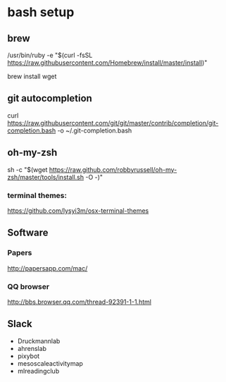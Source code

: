 # bash setup

## brew
/usr/bin/ruby -e "$(curl -fsSL https://raw.githubusercontent.com/Homebrew/install/master/install)"

brew install wget

## git autocompletion
curl https://raw.githubusercontent.com/git/git/master/contrib/completion/git-completion.bash -o ~/.git-completion.bash

## oh-my-zsh
sh -c "$(wget https://raw.github.com/robbyrussell/oh-my-zsh/master/tools/install.sh -O -)"

### terminal themes:
https://github.com/lysyi3m/osx-terminal-themes

## Software

### Papers
http://papersapp.com/mac/

### QQ browser
http://bbs.browser.qq.com/thread-92391-1-1.html

## Slack
* Druckmannlab
* ahrenslab
* pixybot
* mesoscaleactivitymap
* mlreadingclub
